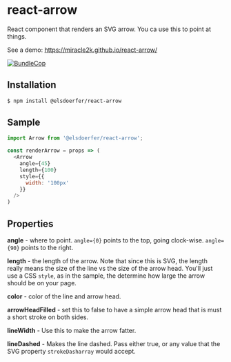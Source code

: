 react-arrow
===========

React component that renders an SVG arrow. You ca use this to point at things.

See a demo: https://miracle2k.github.io/react-arrow/

[![BundleCop](https://api.bundlecop.com/badge/267127374228848642.svg?file=index.js&label=BundleCop)](https://app.bundlecop.com/project/267127372062654466)

Installation
------------

```bash
$ npm install @elsdoerfer/react-arrow
```


Sample
------

```javascript
import Arrow from '@elsdoerfer/react-arrow';

const renderArrow = props => (
  <Arrow
    angle={45}
    length={100}
    style={{
      width: '100px'
    }}
  />
)
```


Properties
----------

**angle** - where to point. ``angle={0}`` points to the top, going clock-wise.
``angle={90}`` points to the right.

**length** - the length of the arrow. Note that since this is SVG, the
length really means the size of the line vs the size of the arrow head.
You'll just use a CSS ``style``, as in the sample, the determine how
large the arrow should be on your page.

**color** - color of the line and arrow head.

**arrowHeadFilled** - set this to false to have a simple arrow head
that is must a short stroke on both sides.

**lineWidth** - Use this to make the arrow fatter.

**lineDashed** - Makes the line dashed. Pass either true, or any value
that the SVG property ``strokeDasharray`` would accept.
